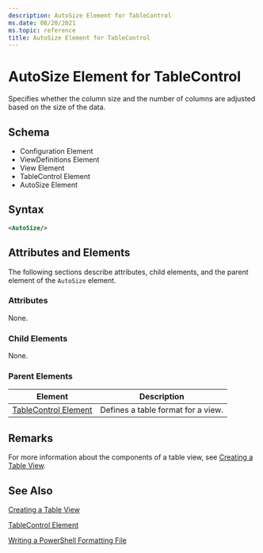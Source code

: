 ```yaml
---
description: AutoSize Element for TableControl
ms.date: 08/20/2021
ms.topic: reference
title: AutoSize Element for TableControl
---
```

# AutoSize Element for TableControl

Specifies whether the column size and the number of columns are adjusted based on the size of the
data.

## Schema

- Configuration Element
- ViewDefinitions Element
- View Element
- TableControl Element
- AutoSize Element

## Syntax

```xml
<AutoSize/>
```

## Attributes and Elements

The following sections describe attributes, child elements, and the parent element of the `AutoSize`
element.

### Attributes

None.

### Child Elements

None.

### Parent Elements

|Element|Description|
|-------------|-----------------|
|[TableControl Element](./tablecontrol-element-format.md)|Defines a table format for a view.|

## Remarks

For more information about the components of a table view, see [Creating a Table View](./creating-a-table-view.md).

## See Also

[Creating a Table View](./creating-a-table-view.md)

[TableControl Element](./tablecontrol-element-format.md)

[Writing a PowerShell Formatting File](./writing-a-powershell-formatting-file.md)
